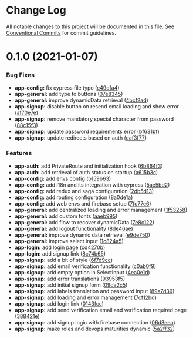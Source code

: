 # Change Log

All notable changes to this project will be documented in this file.
See [Conventional Commits](https://conventionalcommits.org) for commit guidelines.

# 0.1.0 (2021-01-07)


### Bug Fixes

* **app-config:** fix cypress file typo ([c49dfa4](https://github.com/eficode/pipeline-the-game/commit/c49dfa47c25df60e37dd61475833210603a62438))
* **app-general:** add type to buttons ([07e8345](https://github.com/eficode/pipeline-the-game/commit/07e83459464ea7bfdd2c5b33fb9f73166e286594))
* **app-general:** improve dynamicData retrieval ([4bcf2ad](https://github.com/eficode/pipeline-the-game/commit/4bcf2ad62c6e72bd93a9179626d1b5aacc283c87))
* **app-signup:** disable button on resend email loading and show error ([af70e7e](https://github.com/eficode/pipeline-the-game/commit/af70e7e72560bdfa2ef6196ecd972f4f7f470c51))
* **app-signup:** remove mandatory special character from password ([88c15f3](https://github.com/eficode/pipeline-the-game/commit/88c15f3cf701c5b664256076668da9b1e90f3f64))
* **app-signup:** update password requirements error ([bf631bf](https://github.com/eficode/pipeline-the-game/commit/bf631bfb833f42e37c6bc2bd47d32da53f0c24eb))
* **app-signup:** update redirects based on auth ([eaf3f77](https://github.com/eficode/pipeline-the-game/commit/eaf3f77d22a5c1ffa75a9693c01960d82ca52d6a))


### Features

* **app-auth:** add PrivateRoute and initialization hook ([6b864f3](https://github.com/eficode/pipeline-the-game/commit/6b864f37f66d2ef858ec77ac82941eae485bfeaf))
* **app-auth:** add retrieval of auth status on startup ([a615b3c](https://github.com/eficode/pipeline-the-game/commit/a615b3ccba6f51178784015f86c495c66f6c92fc))
* **app-config:** add envs config ([b159b63](https://github.com/eficode/pipeline-the-game/commit/b159b63b09b8f47c6b6f9c7a8dfea5779a5cad41))
* **app-config:** add i18n and its integration with cypress ([5ae5bd2](https://github.com/eficode/pipeline-the-game/commit/5ae5bd21beb389810d196adbf08103c9cbdfe6ee))
* **app-config:** add redux and saga configuration ([2db5d13](https://github.com/eficode/pipeline-the-game/commit/2db5d130c64d691003a3b141d69319907ea28d1c))
* **app-config:** add routing configuration ([8a0de1a](https://github.com/eficode/pipeline-the-game/commit/8a0de1a9e227c1e21f97a179b035c164b679d81e))
* **app-config:** add web envs and firebase setup ([7fc77e6](https://github.com/eficode/pipeline-the-game/commit/7fc77e639ed9c39499844796f7d3e4cb5ee46a8c))
* **app-general:** add centralized loading and error management ([1f53258](https://github.com/eficode/pipeline-the-game/commit/1f53258263b019076f3188981f80bd58b0133533))
* **app-general:** add custom fonts ([aaeb995](https://github.com/eficode/pipeline-the-game/commit/aaeb9959eec60f746148e09b7a4e88f47fc513b9))
* **app-general:** add flow to recover dynamicData ([7e8c122](https://github.com/eficode/pipeline-the-game/commit/7e8c122293e4babf336258f95cdc7ed65e861eab))
* **app-general:** add logout functionality ([8de46ae](https://github.com/eficode/pipeline-the-game/commit/8de46aed5043dec729296865b9bd36f09d692e7c))
* **app-general:** improve dynamic data retrieval ([e9de750](https://github.com/eficode/pipeline-the-game/commit/e9de7508b07ad5d8546e0de018c23509c3a544e9))
* **app-general:** improve select input ([1c824a5](https://github.com/eficode/pipeline-the-game/commit/1c824a580325cb9e761b57c0b6f42ee0234f33c1))
* **app-login:** add login page ([cd4270b](https://github.com/eficode/pipeline-the-game/commit/cd4270b4c15a483f262cd135f784c28b538aeaf3))
* **app-login:** add signup link ([8c74b65](https://github.com/eficode/pipeline-the-game/commit/8c74b6516bda00d9482fa00d30c02caf28a1bc94))
* **app-signup:** add a bit of style ([6f7d9cc](https://github.com/eficode/pipeline-the-game/commit/6f7d9cc922d4263b29219e841bdb34f4815b0575))
* **app-signup:** add email verification functionality ([c0ab0f9](https://github.com/eficode/pipeline-the-game/commit/c0ab0f96a0a7d595ee5bf13e78588f9046da5a99))
* **app-signup:** add empty option in SelectInput ([4ea0e1d](https://github.com/eficode/pipeline-the-game/commit/4ea0e1d214004cc1eb662a39c6fcd7285f85ce99))
* **app-signup:** add error translations ([93953f5](https://github.com/eficode/pipeline-the-game/commit/93953f57fb980ac3177ebd232f7117d1b8ba7aac))
* **app-signup:** add initial signup form ([09da2c5](https://github.com/eficode/pipeline-the-game/commit/09da2c50e56100f0d4488e7a6e400b9e34a84cf1))
* **app-signup:** add labels translation and password input ([89a7d39](https://github.com/eficode/pipeline-the-game/commit/89a7d3940b9c02160f41fcff793eb8c6a820301a))
* **app-signup:** add loading and error management ([7cf12bd](https://github.com/eficode/pipeline-the-game/commit/7cf12bdf733811c333da607857f1676e874d0748))
* **app-signup:** add login link ([0143fcc](https://github.com/eficode/pipeline-the-game/commit/0143fcc6cfc11480344f883f96212f6bcf973708))
* **app-signup:** add send verification email and verification required page ([388421e](https://github.com/eficode/pipeline-the-game/commit/388421e7a2dd52336a8a7dcc32ced5250659d8be))
* **app-signup:** add signup logic with firebase connection ([06d3eea](https://github.com/eficode/pipeline-the-game/commit/06d3eea74972a7b56b6a3a53d0e82ad768a78450))
* **app-signup:** make roles and devops maturities dynamic ([5a2ff32](https://github.com/eficode/pipeline-the-game/commit/5a2ff322a61dbfe0f3f6f3ad9bcd40744401188b))
